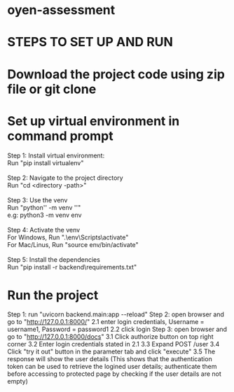 # oyen-assessment

# STEPS TO SET UP AND RUN

# Download the project code using zip file or git clone

# Set up virtual environment in command prompt
Step 1: Install virtual environment:<br>
Run "pip install virtualenv"<br>
<br>
Step 2: Navigate to the project directory<br>
Run "cd <directory -path>"<br>
<br>
Step 3: Use the venv<br>
Run "python'<version>' -m venv '<virtual-environment-name>'"<br>
e.g:  python3 -m venv env<br>
<br>
Step 4: Activate the venv<br>
For Windows, Run ".\env\Scripts\activate"<br>
For Mac/Linus, Run "source env/bin/activate"<br>
<br>
Step 5: Install the dependencies<br>
Run "pip install -r backend\requirements.txt"<br>

# Run the project
Step 1: run "uvicorn backend.main:app --reload"
Step 2: open browser and go to "http://127.0.0.1:8000/"
2.1 enter login credentials, Username = username1, Password = password1
2.2 click login
Step 3: open browser and go to "http://127.0.0.1:8000/docs"
3.1 Click authorize button on top right corner
3.2 Enter login credentials stated in 2.1
3.3 Expand POST /user
3.4 Click "try it out" button in the parameter tab and click "execute"
3.5 The response will show the user details 
(This shows that the authentication token can be used to retrieve the logined user details; authenticate them before accessing to protected page by checking if the user details are not empty)




